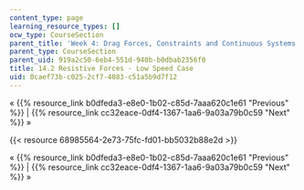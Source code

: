 ```yaml
---
content_type: page
learning_resource_types: []
ocw_type: CourseSection
parent_title: 'Week 4: Drag Forces, Constraints and Continuous Systems'
parent_type: CourseSection
parent_uid: 919a2c50-6eb4-551d-940b-b0dbab2356f0
title: 14.2 Resistive Forces - Low Speed Case
uid: 0caef73b-c025-2cf7-4083-c51a5b9d7f12
---
```


« {{% resource_link b0dfeda3-e8e0-1b02-c85d-7aaa620c1e61 "Previous" %}} | {{% resource_link cc32eace-0df4-1367-1aa6-9a03a79b0c59 "Next" %}} »

{{< resource 68985564-2e73-75fc-fd01-bb5032b88e2d >}}

« {{% resource_link b0dfeda3-e8e0-1b02-c85d-7aaa620c1e61 "Previous" %}} | {{% resource_link cc32eace-0df4-1367-1aa6-9a03a79b0c59 "Next" %}} »